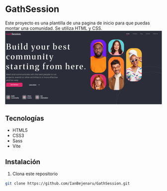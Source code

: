 # GathSession
Este proyecto es una plantilla de una pagina de inicio para que puedas montar una comunidad. Se utiliza HTML y CSS.
![Screenshot](img/pagina-final.png)

## Tecnologías
- HTML5
- CSS3
- Sass
- Vite

## Instalación
1. Clona este repositorio
```bash
git clone https://github.com/IanBejenaru/GathSession.git